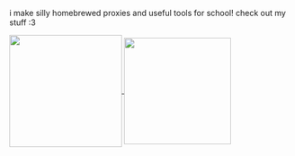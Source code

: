 i make silly homebrewed proxies and useful tools for school! check out my stuff :3


<a href="https://github.com/anuraghazra/github-readme-stats">
  <img height=200 align="center" src="https://github-readme-stats.vercel.app/api?username=dinguschan-owo" />
</a>
<a href="https://github.com/anuraghazra/convoychat">
  <img height=190 align="center" src="https://github-readme-stats.vercel.app/api/top-langs?username=dinguschan-owo&layout=compact&langs_count=8&card_width=341" />
</a>
